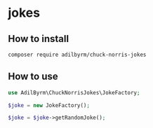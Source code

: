 # jokes

## How to install

```bash
composer require adilbyrm/chuck-norris-jokes
```

## How to use

```php
use AdilByrm\ChuckNorrisJokes\JokeFactory;

$joke = new JokeFactory();

$joke = $joke->getRandomJoke();
```

